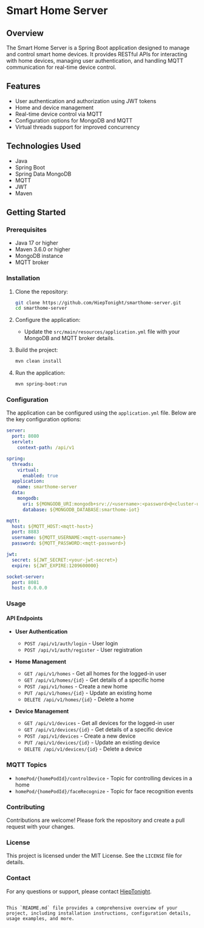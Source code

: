 # Smart Home Server

## Overview

The Smart Home Server is a Spring Boot application designed to manage and control smart home devices. It provides RESTful APIs for interacting with home devices, managing user authentication, and handling MQTT communication for real-time device control.

## Features

- User authentication and authorization using JWT tokens
- Home and device management
- Real-time device control via MQTT
- Configuration options for MongoDB and MQTT
- Virtual threads support for improved concurrency

## Technologies Used

- Java
- Spring Boot
- Spring Data MongoDB
- MQTT
- JWT
- Maven

## Getting Started

### Prerequisites

- Java 17 or higher
- Maven 3.6.0 or higher
- MongoDB instance
- MQTT broker

### Installation

1. Clone the repository:
    ```sh
    git clone https://github.com/HiepTonight/smarthome-server.git
    cd smarthome-server
    ```

2. Configure the application:
    - Update the `src/main/resources/application.yml` file with your MongoDB and MQTT broker details.

3. Build the project:
    ```sh
    mvn clean install
    ```

4. Run the application:
    ```sh
    mvn spring-boot:run
    ```

### Configuration

The application can be configured using the `application.yml` file. Below are the key configuration options:

```yaml
server:
  port: 8080
  servlet:
    context-path: /api/v1

spring:
  threads:
    virtual:
      enabled: true
  application:
    name: smarthome-server
  data:
    mongodb:
      uri: ${MONGODB_URI:mongodb+srv://<username>:<password>@<cluster-url>/<database>?retryWrites=true&w=majority}
      database: ${MONGODB_DATABASE:smarthome-iot}

mqtt:
  host: ${MQTT_HOST:<mqtt-host>}
  port: 8883
  username: ${MQTT_USERNAME:<mqtt-username>}
  password: ${MQTT_PASSWORD:<mqtt-password>}

jwt:
  secret: ${JWT_SECRET:<your-jwt-secret>}
  expire: ${JWT_EXPIRE:1209600000}

socket-server:
  port: 8081
  host: 0.0.0.0
  ```
### Usage

#### API Endpoints

- **User Authentication**
    - `POST /api/v1/auth/login` - User login
    - `POST /api/v1/auth/register` - User registration

- **Home Management**
    - `GET /api/v1/homes` - Get all homes for the logged-in user
    - `GET /api/v1/homes/{id}` - Get details of a specific home
    - `POST /api/v1/homes` - Create a new home
    - `PUT /api/v1/homes/{id}` - Update an existing home
    - `DELETE /api/v1/homes/{id}` - Delete a home

- **Device Management**
    - `GET /api/v1/devices` - Get all devices for the logged-in user
    - `GET /api/v1/devices/{id}` - Get details of a specific device
    - `POST /api/v1/devices` - Create a new device
    - `PUT /api/v1/devices/{id}` - Update an existing device
    - `DELETE /api/v1/devices/{id}` - Delete a device

### MQTT Topics

- `homePod/{homePodId}/controlDevice` - Topic for controlling devices in a home
- `homePod/{homePodId}/faceRecognize` - Topic for face recognition events


### Contributing

Contributions are welcome! Please fork the repository and create a pull request with your changes.

### License

This project is licensed under the MIT License. See the `LICENSE` file for details.

### Contact

For any questions or support, please contact [HiepTonight](https://github.com/HiepTonight).
```

This `README.md` file provides a comprehensive overview of your project, including installation instructions, configuration details, usage examples, and more.
  
  